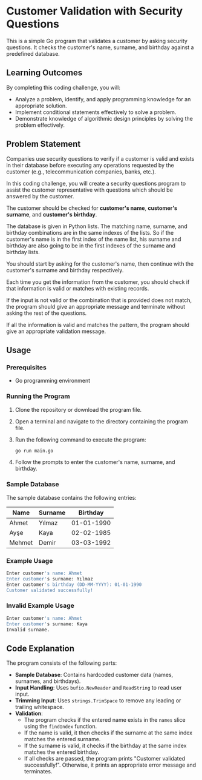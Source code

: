# Customer Validation with Security Questions

This is a simple Go program that validates a customer by asking security questions. It checks the customer's name, surname, and birthday against a predefined database.

## Learning Outcomes

By completing this coding challenge, you will:

- Analyze a problem, identify, and apply programming knowledge for an appropriate solution.
- Implement conditional statements effectively to solve a problem.
- Demonstrate knowledge of algorithmic design principles by solving the problem effectively.

## Problem Statement

Companies use security questions to verify if a customer is valid and exists in their database before executing any operations requested by the customer (e.g., telecommunication companies, banks, etc.).

In this coding challenge, you will create a security questions program to assist the customer representative with questions which should be answered by the customer.

The customer should be checked for **customer's name**, **customer's surname**, and **customer's birthday**.

The database is given in Python lists. The matching name, surname, and birthday combinations are in the same indexes of the lists. So if the customer's name is in the first index of the name list, his surname and birthday are also going to be in the first indexes of the surname and birthday lists.

You should start by asking for the customer's name, then continue with the customer's surname and birthday respectively.

Each time you get the information from the customer, you should check if that information is valid or matches with existing records.

If the input is not valid or the combination that is provided does not match, the program should give an appropriate message and terminate without asking the rest of the questions.

If all the information is valid and matches the pattern, the program should give an appropriate validation message.

## Usage

### Prerequisites

- Go programming environment

### Running the Program

1. Clone the repository or download the program file.
2. Open a terminal and navigate to the directory containing the program file.
3. Run the following command to execute the program:

   ```bash
   go run main.go
   ```

4. Follow the prompts to enter the customer's name, surname, and birthday.

### Sample Database

The sample database contains the following entries:

| Name   | Surname | Birthday    |
|--------|---------|-------------|
| Ahmet  | Yılmaz  | 01-01-1990  |
| Ayşe   | Kaya    | 02-02-1985  |
| Mehmet | Demir   | 03-03-1992  |

### Example Usage

```sh
Enter customer's name: Ahmet
Enter customer's surname: Yılmaz
Enter customer's birthday (DD-MM-YYYY): 01-01-1990
Customer validated successfully!
```

### Invalid Example Usage

```sh
Enter customer's name: Ahmet
Enter customer's surname: Kaya
Invalid surname.
```

## Code Explanation

The program consists of the following parts:

- **Sample Database**: Contains hardcoded customer data (names, surnames, and birthdays).
- **Input Handling**: Uses `bufio.NewReader` and `ReadString` to read user input.
- **Trimming Input**: Uses `strings.TrimSpace` to remove any leading or trailing whitespace.
- **Validation**:
  - The program checks if the entered name exists in the `names` slice using the `findIndex` function.
  - If the name is valid, it then checks if the surname at the same index matches the entered surname.
  - If the surname is valid, it checks if the birthday at the same index matches the entered birthday.
  - If all checks are passed, the program prints "Customer validated successfully!". Otherwise, it prints an appropriate error message and terminates.


